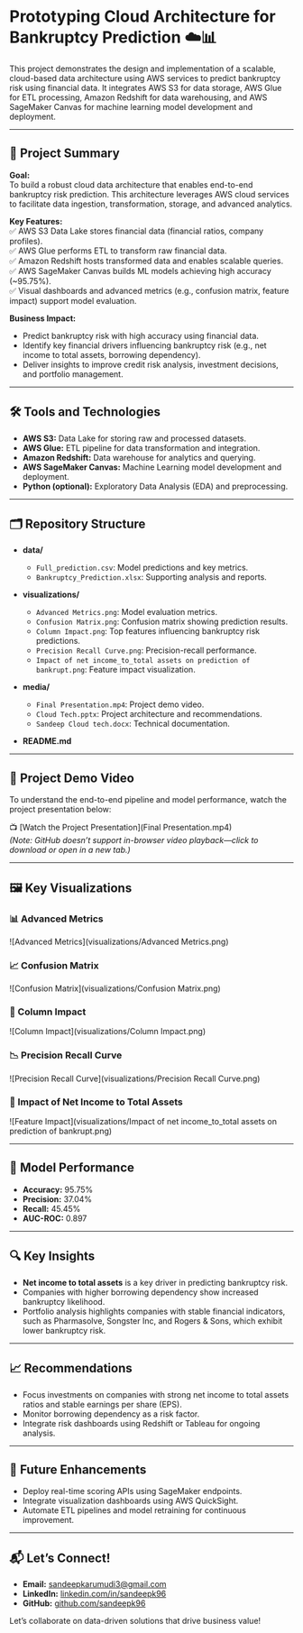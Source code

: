# Prototyping Cloud Architecture for Bankruptcy Prediction ☁️📊

This project demonstrates the design and implementation of a scalable, cloud-based data architecture using AWS services to predict bankruptcy risk using financial data. It integrates AWS S3 for data storage, AWS Glue for ETL processing, Amazon Redshift for data warehousing, and AWS SageMaker Canvas for machine learning model development and deployment.

---

## 📌 Project Summary

**Goal:**  
To build a robust cloud data architecture that enables end-to-end bankruptcy risk prediction. This architecture leverages AWS cloud services to facilitate data ingestion, transformation, storage, and advanced analytics.

**Key Features:**  
✅ AWS S3 Data Lake stores financial data (financial ratios, company profiles).  
✅ AWS Glue performs ETL to transform raw financial data.  
✅ Amazon Redshift hosts transformed data and enables scalable queries.  
✅ AWS SageMaker Canvas builds ML models achieving high accuracy (~95.75%).  
✅ Visual dashboards and advanced metrics (e.g., confusion matrix, feature impact) support model evaluation.

**Business Impact:**  
- Predict bankruptcy risk with high accuracy using financial data.  
- Identify key financial drivers influencing bankruptcy risk (e.g., net income to total assets, borrowing dependency).  
- Deliver insights to improve credit risk analysis, investment decisions, and portfolio management.

---

## 🛠️ Tools and Technologies

- **AWS S3:** Data Lake for storing raw and processed datasets.  
- **AWS Glue:** ETL pipeline for data transformation and integration.  
- **Amazon Redshift:** Data warehouse for analytics and querying.  
- **AWS SageMaker Canvas:** Machine Learning model development and deployment.  
- **Python (optional):** Exploratory Data Analysis (EDA) and preprocessing.  

---

## 🗂️ Repository Structure

- **data/**  
  - `Full_prediction.csv`: Model predictions and key metrics.  
  - `Bankruptcy_Prediction.xlsx`: Supporting analysis and reports.  

- **visualizations/**  
  - `Advanced Metrics.png`: Model evaluation metrics.  
  - `Confusion Matrix.png`: Confusion matrix showing prediction results.  
  - `Column Impact.png`: Top features influencing bankruptcy risk predictions.  
  - `Precision Recall Curve.png`: Precision-recall performance.  
  - `Impact of net income_to_total assets on prediction of bankrupt.png`: Feature impact visualization.  

- **media/**  
  - `Final Presentation.mp4`: Project demo video.  
  - `Cloud Tech.pptx`: Project architecture and recommendations.  
  - `Sandeep Cloud tech.docx`: Technical documentation.  

- **README.md**

---

## 🎥 Project Demo Video

To understand the end-to-end pipeline and model performance, watch the project presentation below:

📺 [Watch the Project Presentation](Final Presentation.mp4)  
*(Note: GitHub doesn’t support in-browser video playback—click to download or open in a new tab.)*

---

## 🖼️ Key Visualizations

### 📊 Advanced Metrics
![Advanced Metrics](visualizations/Advanced Metrics.png)

### 📈 Confusion Matrix
![Confusion Matrix](visualizations/Confusion Matrix.png)

### 🔎 Column Impact
![Column Impact](visualizations/Column Impact.png)

### 📉 Precision Recall Curve
![Precision Recall Curve](visualizations/Precision Recall Curve.png)

### 🧩 Impact of Net Income to Total Assets
![Feature Impact](visualizations/Impact of net income_to_total assets on prediction of bankrupt.png)

---

## 🚀 Model Performance

- **Accuracy:** 95.75%  
- **Precision:** 37.04%  
- **Recall:** 45.45%  
- **AUC-ROC:** 0.897  

---

## 🔍 Key Insights

- **Net income to total assets** is a key driver in predicting bankruptcy risk.  
- Companies with higher borrowing dependency show increased bankruptcy likelihood.  
- Portfolio analysis highlights companies with stable financial indicators, such as Pharmasolve, Songster Inc, and Rogers & Sons, which exhibit lower bankruptcy risk.  

---

## 📈 Recommendations

- Focus investments on companies with strong net income to total assets ratios and stable earnings per share (EPS).  
- Monitor borrowing dependency as a risk factor.  
- Integrate risk dashboards using Redshift or Tableau for ongoing analysis.  

---

## 📝 Future Enhancements

- Deploy real-time scoring APIs using SageMaker endpoints.  
- Integrate visualization dashboards using AWS QuickSight.  
- Automate ETL pipelines and model retraining for continuous improvement.  

---

## 📬 Let’s Connect!

- **Email:** [sandeepkarumudi3@gmail.com](mailto:sandeepkarumudi3@gmail.com)  
- **LinkedIn:** [linkedin.com/in/sandeepk96](https://www.linkedin.com/in/sandeepk96)  
- **GitHub:** [github.com/sandeepk96](https://github.com/sandeepk96)  

Let’s collaborate on data-driven solutions that drive business value!
